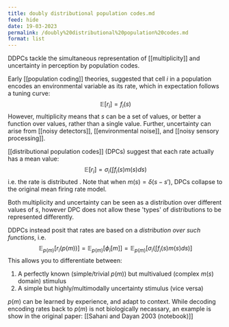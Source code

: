 ```yaml
---
title: doubly distributional population codes.md
feed: hide
date: 19-03-2023
permalink: /doubly%20distributional%20population%20codes.md
format: list
---
```



DDPCs tackle the simultaneous representation of [[multiplicity]] and uncertainty in perception by population codes.

Early [[population coding]] theories, suggested that cell $i$ in a population encodes an environmental variable as its rate, which in expectation follows a tuning curve:
$$
\mathbb{E}[r_i] = f_i(s)
$$
However, multiplicity means that $s$ can be a set of values, or better a function over values, rather than a single value. Further, uncertainty can arise from [[noisy detectors]], [[environmental noise]], and [[noisy sensory processing]].

[[distributional population codes]] (DPCs) suggest that each rate actually has a mean value:
$$
\mathbb E[r_i] = \sigma_i\left(\int f_i(s)m(s)ds\right)
$$
i.e. the rate is distributed . Note that when $m(s) = \delta(s - s')$, DPCs collapse to the original mean firing rate model.

Both multiplicity and uncertainty can be seen as a distribution over different values of $s$, however DPC does not allow these 'types' of distributions to be represented differently.

DDPCs instead posit that rates are based on a *distribution over such functions*, i.e.
$$
\mathbb{E}_{p(m)}[r_i(p(m))] 
= \mathbb{E}_{p(m)}[\phi_i[m]]
= \mathbb{E}_{p(m)}\left[\sigma_i\left(\int f_i(s)m(s)ds\right)\right]
$$
This allows you to differentiate between:
1. A perfectly known (simple/trivial $p(m)$) but multivalued (complex $m(s)$ domain) stimulus
2. A simple but highly/multimodally uncertainty stimulus (vice versa)

$p(m)$ can be learned by experience, and adapt to context. While decoding encoding rates back to $p(m)$ is not biologically necassary, an example is show in the original paper: [[Sahani and Dayan 2003 (notebook)]] 